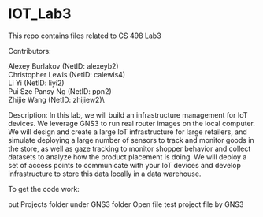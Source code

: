 # IOT_Lab3

This repo contains files related to CS 498 Lab3

Contributors:

Alexey Burlakov (NetID: alexeyb2)\
Christopher Lewis (NetID: calewis4)\
Li Yi (NetID: liyi2)\
Pui Sze Pansy Ng (NetID: ppn2)\
Zhijie Wang (NetID: zhijiew2)\

Description:
In this lab, we will build an infrastructure management for IoT devices. We leverage GNS3 to run real router images on the local computer. We will design and create a large IoT infrastructure for large retailers, and simulate deploying a large number of sensors to track and monitor goods in the store, as well as gaze tracking to monitor shopper behavior and collect datasets to analyze how the product placement is doing. We will deploy a set of access points to communicate with your IoT devices and develop infrastructure to store this data locally in a data warehouse.


To get the code work:

put Projects folder under GNS3 folder
Open file test project file by GNS3
